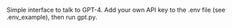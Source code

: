 Simple interface to talk to GPT-4.
Add your own API key to the .env file (see .env_example), then run gpt.py.
